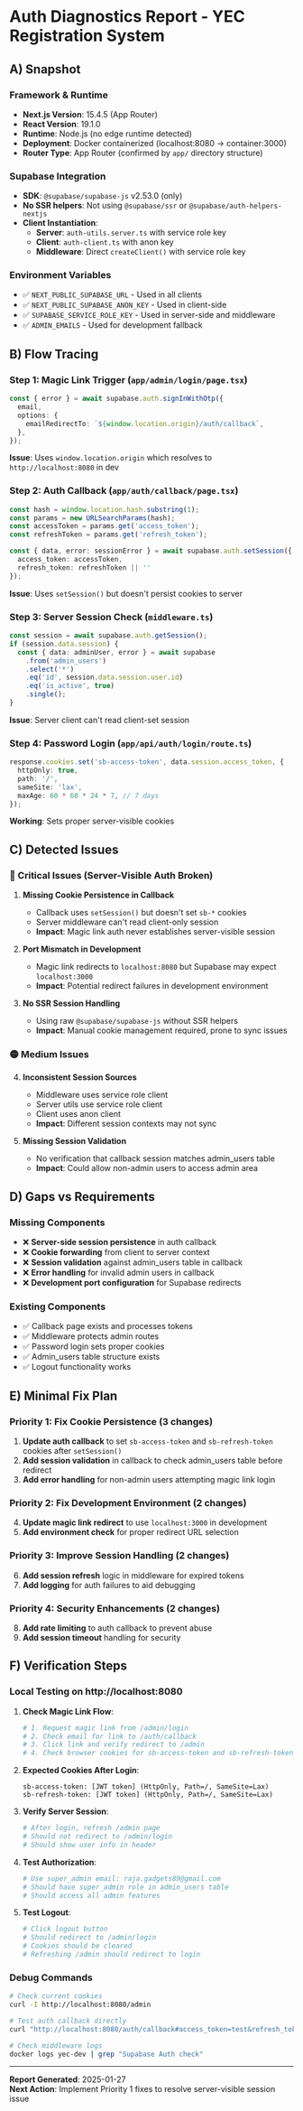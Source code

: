 # Auth Diagnostics Report - YEC Registration System

## A) Snapshot

### Framework & Runtime
- **Next.js Version**: 15.4.5 (App Router)
- **React Version**: 19.1.0
- **Runtime**: Node.js (no edge runtime detected)
- **Deployment**: Docker containerized (localhost:8080 → container:3000)
- **Router Type**: App Router (confirmed by `app/` directory structure)

### Supabase Integration
- **SDK**: `@supabase/supabase-js` v2.53.0 (only)
- **No SSR helpers**: Not using `@supabase/ssr` or `@supabase/auth-helpers-nextjs`
- **Client Instantiation**:
  - **Server**: `auth-utils.server.ts` with service role key
  - **Client**: `auth-client.ts` with anon key
  - **Middleware**: Direct `createClient()` with service role key

### Environment Variables
- ✅ `NEXT_PUBLIC_SUPABASE_URL` - Used in all clients
- ✅ `NEXT_PUBLIC_SUPABASE_ANON_KEY` - Used in client-side
- ✅ `SUPABASE_SERVICE_ROLE_KEY` - Used in server-side and middleware
- ✅ `ADMIN_EMAILS` - Used for development fallback

## B) Flow Tracing

### Step 1: Magic Link Trigger (`app/admin/login/page.tsx`)
```typescript
const { error } = await supabase.auth.signInWithOtp({
  email,
  options: {
    emailRedirectTo: `${window.location.origin}/auth/callback`,
  },
});
```
**Issue**: Uses `window.location.origin` which resolves to `http://localhost:8080` in dev

### Step 2: Auth Callback (`app/auth/callback/page.tsx`)
```typescript
const hash = window.location.hash.substring(1);
const params = new URLSearchParams(hash);
const accessToken = params.get('access_token');
const refreshToken = params.get('refresh_token');

const { data, error: sessionError } = await supabase.auth.setSession({
  access_token: accessToken,
  refresh_token: refreshToken || ''
});
```
**Issue**: Uses `setSession()` but doesn't persist cookies to server

### Step 3: Server Session Check (`middleware.ts`)
```typescript
const session = await supabase.auth.getSession();
if (session.data.session) {
  const { data: adminUser, error } = await supabase
    .from('admin_users')
    .select('*')
    .eq('id', session.data.session.user.id)
    .eq('is_active', true)
    .single();
}
```
**Issue**: Server client can't read client-set session

### Step 4: Password Login (`app/api/auth/login/route.ts`)
```typescript
response.cookies.set('sb-access-token', data.session.access_token, {
  httpOnly: true,
  path: '/',
  sameSite: 'lax',
  maxAge: 60 * 60 * 24 * 7, // 7 days
});
```
**Working**: Sets proper server-visible cookies

## C) Detected Issues

### 🔴 Critical Issues (Server-Visible Auth Broken)

1. **Missing Cookie Persistence in Callback**
   - Callback uses `setSession()` but doesn't set `sb-*` cookies
   - Server middleware can't read client-only session
   - **Impact**: Magic link auth never establishes server-visible session

2. **Port Mismatch in Development**
   - Magic link redirects to `localhost:8080` but Supabase may expect `localhost:3000`
   - **Impact**: Potential redirect failures in development environment

3. **No SSR Session Handling**
   - Using raw `@supabase/supabase-js` without SSR helpers
   - **Impact**: Manual cookie management required, prone to sync issues

### 🟡 Medium Issues

4. **Inconsistent Session Sources**
   - Middleware uses service role client
   - Server utils use service role client  
   - Client uses anon client
   - **Impact**: Different session contexts may not sync

5. **Missing Session Validation**
   - No verification that callback session matches admin_users table
   - **Impact**: Could allow non-admin users to access admin area

## D) Gaps vs Requirements

### Missing Components
- ❌ **Server-side session persistence** in auth callback
- ❌ **Cookie forwarding** from client to server context
- ❌ **Session validation** against admin_users table in callback
- ❌ **Error handling** for invalid admin users in callback
- ❌ **Development port configuration** for Supabase redirects

### Existing Components
- ✅ Callback page exists and processes tokens
- ✅ Middleware protects admin routes
- ✅ Password login sets proper cookies
- ✅ Admin_users table structure exists
- ✅ Logout functionality works

## E) Minimal Fix Plan

### Priority 1: Fix Cookie Persistence (3 changes)
1. **Update auth callback** to set `sb-access-token` and `sb-refresh-token` cookies after `setSession()`
2. **Add session validation** in callback to check admin_users table before redirect
3. **Add error handling** for non-admin users attempting magic link login

### Priority 2: Fix Development Environment (2 changes)
4. **Update magic link redirect** to use `localhost:3000` in development
5. **Add environment check** for proper redirect URL selection

### Priority 3: Improve Session Handling (2 changes)
6. **Add session refresh** logic in middleware for expired tokens
7. **Add logging** for auth failures to aid debugging

### Priority 4: Security Enhancements (2 changes)
8. **Add rate limiting** to auth callback to prevent abuse
9. **Add session timeout** handling for security

## F) Verification Steps

### Local Testing on http://localhost:8080

1. **Check Magic Link Flow**:
   ```bash
   # 1. Request magic link from /admin/login
   # 2. Check email for link to /auth/callback
   # 3. Click link and verify redirect to /admin
   # 4. Check browser cookies for sb-access-token and sb-refresh-token
   ```

2. **Expected Cookies After Login**:
   ```
   sb-access-token: [JWT token] (HttpOnly, Path=/, SameSite=Lax)
   sb-refresh-token: [JWT token] (HttpOnly, Path=/, SameSite=Lax)
   ```

3. **Verify Server Session**:
   ```bash
   # After login, refresh /admin page
   # Should not redirect to /admin/login
   # Should show user info in header
   ```

4. **Test Authorization**:
   ```bash
   # Use super_admin email: raja.gadgets89@gmail.com
   # Should have super_admin role in admin_users table
   # Should access all admin features
   ```

5. **Test Logout**:
   ```bash
   # Click logout button
   # Should redirect to /admin/login
   # Cookies should be cleared
   # Refreshing /admin should redirect to login
   ```

### Debug Commands
```bash
# Check current cookies
curl -I http://localhost:8080/admin

# Test auth callback directly
curl "http://localhost:8080/auth/callback#access_token=test&refresh_token=test"

# Check middleware logs
docker logs yec-dev | grep "Supabase Auth check"
```

---

**Report Generated**: 2025-01-27  
**Next Action**: Implement Priority 1 fixes to resolve server-visible session issue
